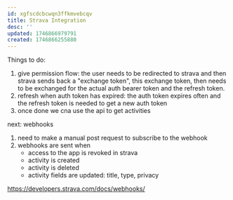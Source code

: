 ```yaml
---
id: xgfscdcbcwqn3ffkmvebcqv
title: Strava Integration
desc: ''
updated: 1746866979791
created: 1746866255880
---
```



Things to do:

1. give permission flow: the user needs to be redirected to strava and then strava sends back a "exchange token", this exchange token, then needs to be exchanged for the actual auth bearer token and the refresh token.
2. refresh when auth token has expired: the auth token expires often and the refresh token is needed to get a new auth token
3. once done we cna use the api to get activities

next: webhooks

1. need to make a manual post request to subscribe to the webhook
2. webhooks are sent when
    - access to the app is revoked in strava
    - activity is created
    - activity is deleted
    - activity fields are updated: title, type, privacy


https://developers.strava.com/docs/webhooks/